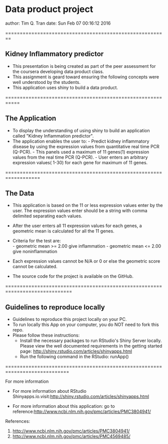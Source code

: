 Data product project
========================================================
author: Tim Q. Tran
date: Sun Feb 07 00:16:12 2016

========================================================
## Kidney Inflammatory predictor

- This presentation is being created as part of the peer assessment for the coursera developing data product class. 
- This assignment is geard toward ensuring the following concepts were well understood by the students.
- This application uses shiny to build a data product.

===========================================================
## The Application
- To display the understanding of using shiny to build an application called       "Kidney Inflammation predictor".
- The application enables the user to:
       - Predict kidney inflammatory disease by using the expression values from           quantitative real time PCR (Q-PCR).
       - This panels used a maximum of 11 genes(1) expression values from the           real time PCR (Q-PCR).
       - User enters an arbitrary expression values( 1-30) for each gene for              maximum of 11 genes.
       
==================================================================
## The Data
- This application is based on the 11 or less expression values enter by the user. The expression values enter should be a string with comma delimited separating each values.

- After the user enters  all 11 expression values for each genes, a geometric mean is calculated for all the 11 genes.
- Criteria for the test are:  
       - geometric mean >= 2.00 give inflammation
       - geometric mean <= 2.00 give noninflammation
- Each expression values cannot be N/A or 0 or else the geometric score cannot be    calculated.
- The source code for the project is available on the GitHub. 


=============================================================================

## Guidelines to reproduce locally

- Guidelines to reproduce this project locally on your PC.
- To run locally this App on your computer, you do NOT need to fork this repo. 
- Please follow these instructions:
  - Install the necessary packages to run RStudio's Shiny Server locally. Please     view the well documented requirements in the getting started page:               http://shiny.rstudio.com/articles/shinyapps.html
  - Run the following command in the RStudio: runApp()
  


============================================================================

For more information

- For more information about RStudio Shinyapps.io.visit:http://shiny.rstudio.com/articles/shinyapps.html

- For more information about this application: go to reference:http://www.ncbi.nlm.nih.gov/pmc/articles/PMC3804941/

References:

1. http://www.ncbi.nlm.nih.gov/pmc/articles/PMC3804941/
2. http://www.ncbi.nlm.nih.gov/pmc/articles/PMC4569485/


